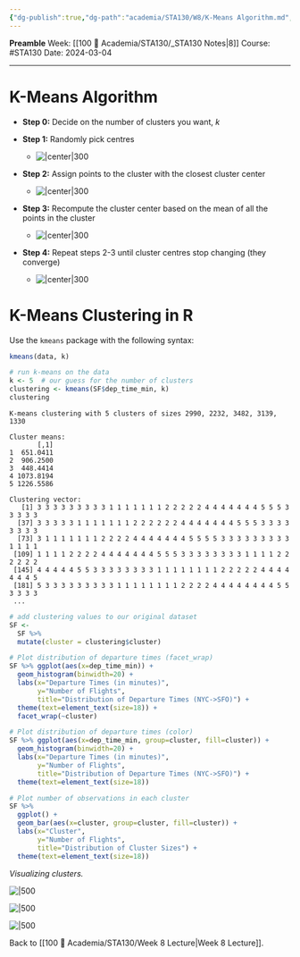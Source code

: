```yaml
---
{"dg-publish":true,"dg-path":"academia/STA130/W8/K-Means Algorithm.md","permalink":"/academia/sta-130/w8/k-means-algorithm/","created":"2024-03-04T14:21:05.966-05:00","updated":"2024-03-05T20:50:05.539-05:00"}
---
```


**Preamble**
Week: [[100 📒 Academia/STA130/_STA130 Notes\|8]]
Course: #STA130
Date: 2024-03-04

---
# K-Means Algorithm

 - **Step 0:** Decide on the number of clusters you want, $k$
 - **Step 1:** Randomly pick centres
	 - ![|center|300](https://i.imgur.com/fpXaXUp.png)

 - **Step 2:** Assign points to the cluster with the closest cluster center
	 - ![|center|300](https://i.imgur.com/jIWxrY9.png)
- **Step 3:** Recompute the cluster center based on the mean of all the points in the cluster
	- ![|center|300](https://i.imgur.com/RlgzaqA.png)
- **Step 4:** Repeat steps 2-3 until cluster centres stop changing (they converge)
	- ![|center|300](https://i.imgur.com/Fma6dgb.png)

# K-Means Clustering in R
Use the `kmeans` package with the following syntax:

```r
kmeans(data, k)
```

```r
# run k-means on the data
k <- 5  # our guess for the number of clusters
clustering <- kmeans(SF$dep_time_min, k)
clustering
```

```
K-means clustering with 5 clusters of sizes 2990, 2232, 3482, 3139, 1330

Cluster means:
       [,1]
1  651.0411
2  906.2500
3  448.4414
4 1073.8194
5 1226.5586

Clustering vector:
   [1] 3 3 3 3 3 3 3 3 3 1 1 1 1 1 1 1 2 2 2 2 2 4 4 4 4 4 4 4 5 5 5 3 3 3 3 3
  [37] 3 3 3 3 3 1 1 1 1 1 1 1 2 2 2 2 2 2 4 4 4 4 4 4 4 5 5 5 3 3 3 3 3 3 3 3
  [73] 3 1 1 1 1 1 1 1 2 2 2 2 4 4 4 4 4 4 4 5 5 5 5 3 3 3 3 3 3 3 3 3 1 1 1 1
 [109] 1 1 1 1 2 2 2 2 4 4 4 4 4 4 4 5 5 5 3 3 3 3 3 3 3 3 1 1 1 1 2 2 2 2 2 2
 [145] 4 4 4 4 4 5 5 3 3 3 3 3 3 3 3 1 1 1 1 1 1 1 1 2 2 2 2 2 4 4 4 4 4 4 4 5
 [181] 5 3 3 3 3 3 3 3 3 3 1 1 1 1 1 1 1 1 2 2 2 2 4 4 4 4 4 4 4 4 5 5 3 3 3 3
 ...
```

```r
# add clustering values to our original dataset
SF <- 
  SF %>%
  mutate(cluster = clustering$cluster)

# Plot distribution of departure times (facet_wrap)
SF %>% ggplot(aes(x=dep_time_min)) +
  geom_histogram(binwidth=20) + 
  labs(x="Departure Times (in minutes)", 
       y="Number of Flights",
       title="Distribution of Departure Times (NYC->SFO)") +
  theme(text=element_text(size=18)) + 
  facet_wrap(~cluster)

# Plot distribution of departure times (color)
SF %>% ggplot(aes(x=dep_time_min, group=cluster, fill=cluster)) +
  geom_histogram(binwidth=20) + 
  labs(x="Departure Times (in minutes)", 
       y="Number of Flights",
       title="Distribution of Departure Times (NYC->SFO)") +
  theme(text=element_text(size=18))

# Plot number of observations in each cluster
SF %>%
  ggplot() +
  geom_bar(aes(x=cluster, group=cluster, fill=cluster)) + 
  labs(x="Cluster", 
       y="Number of Flights",
       title="Distribution of Cluster Sizes") +
  theme(text=element_text(size=18))
```
*Visualizing clusters.*

![|500](https://i.imgur.com/3N6pCKV.png)

![|500](https://i.imgur.com/cYE8bgv.png)

![|500](https://i.imgur.com/guPsFuY.png)

Back to [[100 📒 Academia/STA130/Week 8 Lecture\|Week 8 Lecture]].
